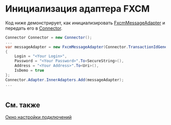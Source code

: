 # Инициализация адаптера FXCM

Код ниже демонстрирует, как инициализировать [FxcmMessageAdapter](xref:StockSharp.Fxcm.FxcmMessageAdapter) и передать его в [Connector](xref:StockSharp.Algo.Connector).

```cs
Connector Connector = new Connector();				
...				
var messageAdapter = new FxcmMessageAdapter(Connector.TransactionIdGenerator)
{
	Login = "<Your Login>",
	Password = "<Your Password>".To<SecureString>(),
	Address = "<Your Address>".To<Uri>(),
	IsDemo = true
};
Connector.Adapter.InnerAdapters.Add(messageAdapter);
...	
							
```

## См. также

[Окно настройки подключений](../../../graphical_user_interface/connection_settings_window.md)
